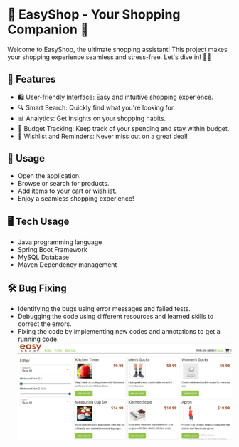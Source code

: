 # 🌟 **EasyShop - Your Shopping Companion** 🌟

Welcome to EasyShop, the ultimate shopping assistant! This project makes your shopping experience seamless and stress-free. Let's dive in! 🛒✨

## **🎯 Features**
* 🛍️ User-friendly Interface: Easy and intuitive shopping experience.
* 🔍 Smart Search: Quickly find what you're looking for.
* 📊 Analytics: Get insights on your shopping habits.
* 💸 Budget Tracking: Keep track of your spending and stay within budget.
* 📅 Wishlist and Reminders: Never miss out on a great deal!


## **🚀 Usage**

* Open the application.
* Browse or search for products.
* Add items to your cart or wishlist.
* Enjoy a seamless shopping experience!

## **🖥️ Tech Usage**

* Java programming language
* Spring Boot Framework
* MySQL Database
* Maven Dependency management

## **🛠️ Bug Fixing**

* Identifying the bugs using error messages and failed tests.
* Debugging the code using different resources and learned skills to correct the errors.
* Fixing the code by implementing new codes and annotations to get a running code.
![img.png](img.png)
